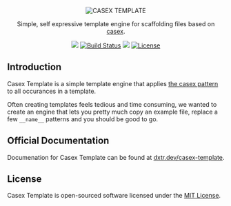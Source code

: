 <p align="center">
  <img src="https://dxtr.dev/cover/casex-template-cover.jpg" alt="CASEX TEMPLATE">
</p>

<p align="center">
  Simple, self expressive template engine for scaffolding files based on <a href="https://dx.dev/casex">casex</a>.
</p>

<p align="center">
  <a href="https://www.npmjs.org/@dxtr.dev/casex-template"><img src="https://img.shields.io/npm/v/@dxtr.dev/casex-template.svg"/></a>
  <a href="https://github.com/dxtr-dot-dev/casex-template/actions"><img src="https://github.com/dxtr-dot-dev/casex-template/actions/workflows/tests.yml/badge.svg" alt="Build Status"></a>
  <a href="https://codeclimate.com/github/dxtr-dot-dev/casex-template/maintainability"><img src="https://api.codeclimate.com/v1/badges/cd5cc516bd31b04783af/maintainability" /></a>
  <a href="https://www.npmjs.org/@dxtr.dev/casex-template"><img src="https://img.shields.io/npm/l/@dxtr.dev/casex-template" alt="License"></a>
</p>

## Introduction

Casex Template is a simple template engine that applies [the casex pattern](https://dx.dev/casex) to all occurances in a template.

Often creating templates feels tedious and time consuming, we wanted to create an engine that lets you pretty much copy an example file, replace a few `__name__` patterns and you should be good to go.

## Official Documentation

Documenation for Casex Template can be found at [dxtr.dev/casex-template](dxtr.dev/casex-template).

## License

Casex Template is open-sourced software licensed under the [MIT License](./LICENSE.md).
